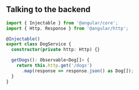 ## Talking to the backend

[//]: <> (Note, HTTP returns an observable. Will want to handle errors)

```typescript
import { Injectable } from '@angular/core';
import { Http, Response } from '@angular/http';

@Injectable()
export class DogService {
  constructor(private http: Http) {}

  getDogs(): Observable<Dog[]> {
    return this.http.get('/dogs')
      .map(response => response.json() as Dog[]);
  }
}
```

